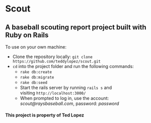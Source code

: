 # Scout

## A baseball scouting report project built with Ruby on Rails

To use on your own machine:

- Clone the repository locally: `git clone https://github.com/teddylopez/scout.git`
- `cd` into the project folder and run the following commands:
  - `rake db:create`
  - `rake db:migrate`
  - `rake db:seed`
  - Start the rails server by running `rails s` and visiting `http://localhost:3000/`
  - When prompted to log in, use the account: _scout@raysbaseball.com_, password: _password_

#### This project is property of Ted Lopez
